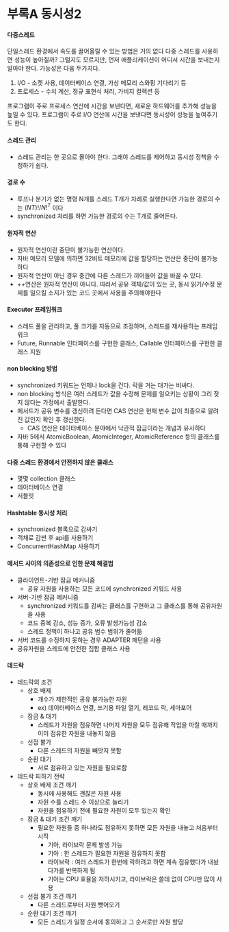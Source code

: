 # 부록A 동시성2
#### 다중스레드
단일스레드 환경에서 속도를 끌어올릴 수 있는 방법은 거의 없다
다중 스레드를 사용하면 성능이 높아질까?
그럴지도 모르지만, 먼저 애플리케이션이 어디서 시간을 보내는지 알아야 한다.
가능성은 다음 두가지다.
1. I/O - 소켓 사용, 데이터베이스 연결, 가상 메모리 스와핑 기다리기 등
2. 프로세스 - 수치 계산, 정규 표현식 처리, 가비지 컬렉션 등

프로그램이 주로 프로세스 연산에 시간을 보낸다면, 새로운 하드웨어를 추가해 성능을 높일  수 있다.
프로그램이 주로 I/O 연산에 시간을 보낸다면 동시성이 성능을 높여주기도 한다.

#### 스레드 관리
- 스레드 관리는 한 곳으로 몰아야 한다. 그래야 스레드를 제어하고 동시성 정책을 수정하기 쉽다.

#### 경로 수
- 루프나 분기가 없는 명령 N개를 스레드 T개가 차례로 실행한다면 가능한 경로의 수는 $(NT)!/N!^T$ 이다
- synchronized 처리를 하면 가능한 경로의 수는 T개로 줄어든다.

#### 원자적 연산
- 원자적 연산이란 중단이 불가능한 연산이다.
- 자바 메모리 모델에 의하면 32비트 메모리에 값을 할당하는 연산은 중단이 불가능하다
- 원자적 연산이 아닌 경우 중간에 다른 스레드가 끼어들어 값을 바꿀 수 있다.
- ++연산은 원자적 연산이 아니다. 따라서 공유 객체/값이 있는 곳, 동시 읽기/수정 문제를 일으킬 소지가 있는 코드 곳에서 사용을 주의해야한다

#### Executor 프레임워크
- 스레드 풀을 관리하고, 풀 크기를 자동으로 조정하며, 스레드를 재사용하는 프레임워크
- Future, Runnable 인터페이스를 구현한 클래스, Callable 인터페이스를 구현한 클래스 지원

#### non blocking 방법
- synchronized 키워드는 언제나 lock을 건다. 락을 거는 대가는 비싸다.
- non blocking 방식은 여러 스레드가 값을 수정해 문제를 일으키는 상황이 그리 잦지 않다는 가정에서 출발한다. 
- 메서드가 공유 변수를 갱신하려 든다면 CAS 연산은 현재 변수 값이 최종으로 알려진 값인지 확인 후 갱신한다. 
	- CAS 연산은 데이터베이스 분야에서 낙관적 잠금이라는 개념과 유사하다
- 자바 5에서 AtomicBoolean, AtomicInteger, AtomicReference 등의 클래스를 통해 구현할 수 있다

#### 다중 스레드 환경에서 안전하지 않은 클래스
- 몇몇 collection 클래스
- 데이터베이스 연결
- 서블릿

#### Hashtable 동시성 처리
- synchronized 블록으로 감싸기
- 객채로 감싼 후 api를 사용하기
- ConcurrentHashMap 사용하기

#### 메서드 사이의 의존성으로 인한 문제 해결법
- 클라이언트-기반 잠금 메커니즘
	- 공유 자원을 사용하는 모든 코드에 synchronized 키워드 사용
- 서버-기반 잠금 메커니즘
	- synchronized 키워드를 감싸는 클래스를 구현하고 그 클래스를 통해 공유자원을 사용
	- 코드 중복 감소, 성능 증가, 오류 발생가능성 감소
	- 스레드 정책이 하나고 공유 범수 범위가 줄어듦
- 서버 코드를 수정하지 못하는 경우 ADAPTER 패턴을 사용
- 공유자원을 스레드에 안전한 집합 클래스 사용

#### 데드락
- 데드락의 조건
	- 상호 배제
		- 개수가 제한적인 공유 불가능한 자원
		- ex) 데이터베이스 연결, 쓰기용 파일 열기, 레코드 락, 세마포어
	- 잠금 & 대기
		- 스레드가 자원을 점유하면 나머지 자원을 모두 점유해 작업을 마칠 때까지 이미 점유한 자원을 내놓지 않음
	- 선점 불가
		- 다른 스레드의 자원을 빼앗지 못함
	- 순환 대기
		- 서로 점유하고 있는 자원을 필요로함
- 데드락 피하기 전략
	- 상호 배제 조건 깨기
		- 동시에 사용해도 괜찮은 자원 사용
		- 자원 수를 스레드 수 이상으로 늘리기
		- 자원을 점유하기 전에 필요한 자원이 모두 있는지 확인
	- 잠금 & 대기 조건 깨기
		- 필요한 자원들 중 하나라도 점유하지 못하면 모든 자원을 내놓고 처음부터 시작
			- 기아, 라이브락 문제 발생 가능
			- 기아 : 한 스레드가 필요한 자원을 점유하지 못함
			- 라이브락 : 여러 스레드가 한번에 락하려고 하면 계속 점유했다가 내놨다가를 반복하게 됨
			- 기아는 CPU 효율을 저하시키고, 라이브락은 쓸데 없이 CPU만 많이 사용
	- 선점 불가 조건 깨기
		- 다른 스레드로부터 자원 뺏어오기
	- 순환 대기 조건 깨기
		- 모든 스레드가 일정 순서에 동의하고 그 순서로만 자원 할당
